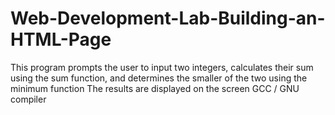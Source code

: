 # Web-Development-Lab-Building-an-HTML-Page
This program prompts the user to input two integers, calculates their sum using the sum function, and determines the smaller of the two using the minimum function The results are displayed on the screen GCC / GNU compiler
